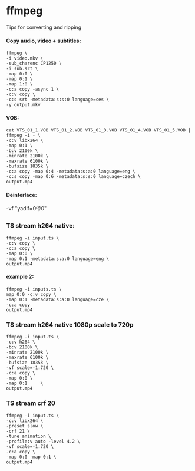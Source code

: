 # ffmpeg
Tips for converting and ripping

#### Copy audio, video + subtitles:
```
ffmpeg \
-i video.mkv \
-sub_charenc CP1250 \
-i sub.srt \
-map 0:0 \
-map 0:1 \
-map 1:0 \
-c:a copy -async 1 \
-c:v copy \
-c:s srt -metadata:s:s:0 language=ces \
-y output.mkv
```


#### VOB:
```
cat VTS_01_1.VOB VTS_01_2.VOB VTS_01_3.VOB VTS_01_4.VOB VTS_01_5.VOB | ffmpeg -i - \
-c:v libx264 \
-map 0:1 \
-b:v 2100k \
-minrate 2100k \
-maxrate 6100k \
-bufsize 1835k \
-c:a copy -map 0:4 -metadata:s:a:0 language=eng \
-c:s copy -map 0:6 -metadata:s:s:0 language=czech \
output.mp4
```

#### Deinterlace:
-vf "yadif=0:-1:0"

### TS stream h264 native:
```
ffmpeg -i input.ts \
-c:v copy \
-c:a copy \
-map 0:0 \
-map 0:1 -metadata:s:a:0 language=eng \
output.mp4
```

#### example 2:
```
ffmpeg -i inputs.ts \
map 0:0 -c:v copy \
-map 0:1 -metadata:s:a:0 language=cze \
-c:a copy
output.mp4
```
### TS stream h264 native 1080p scale to 720p
```
ffmpeg -i input.ts \
-c:v h264 \
-b:v 2100k \
-minrate 2100k \
-maxrate 6100k \
-bufsize 1835k \
-vf scale=-1:720 \
-c:a copy \
-map 0:0 \
-map 0:1 	 \
output.mp4
```

### TS stream crf 20
```
ffmpeg -i input.ts \
-c:v libx264 \
-preset slow \
-crf 21 \
-tune animation \
-profile:v auto -level 4.2 \
-vf scale=-1:720 \
-c:a copy \
-map 0:0 -map 0:1 \
output.mp4 
```
